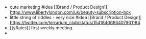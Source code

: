 - cute marketing #idea [[Brand / Product Design]]
https://www.libertylondon.com/uk/beauty-subscription-box
- little string of riddles - very nice #idea [[Brand / Product Design]]
https://twitter.com/terrarium_club/status/1541840686407901184
- [[yRates]] first weekly meeting
- 
